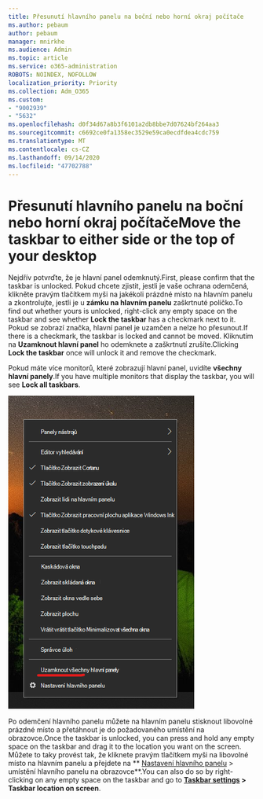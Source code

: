 ```yaml
---
title: Přesunutí hlavního panelu na boční nebo horní okraj počítače
ms.author: pebaum
author: pebaum
manager: mnirkhe
ms.audience: Admin
ms.topic: article
ms.service: o365-administration
ROBOTS: NOINDEX, NOFOLLOW
localization_priority: Priority
ms.collection: Adm_O365
ms.custom:
- "9002939"
- "5632"
ms.openlocfilehash: d0f34d67a8b3f6101a2db8bbe7d07624bf264aa3
ms.sourcegitcommit: c6692ce0fa1358ec3529e59ca0ecdfdea4cdc759
ms.translationtype: MT
ms.contentlocale: cs-CZ
ms.lasthandoff: 09/14/2020
ms.locfileid: "47702788"
---
```

# <a name="move-the-taskbar-to-either-side-or-the-top-of-your-desktop"></a><span data-ttu-id="51a3d-102">Přesunutí hlavního panelu na boční nebo horní okraj počítače</span><span class="sxs-lookup"><span data-stu-id="51a3d-102">Move the taskbar to either side or the top of your desktop</span></span>

<span data-ttu-id="51a3d-103">Nejdřív potvrďte, že je hlavní panel odemknutý.</span><span class="sxs-lookup"><span data-stu-id="51a3d-103">First, please confirm that the taskbar is unlocked.</span></span> <span data-ttu-id="51a3d-104">Pokud chcete zjistit, jestli je vaše ochrana odemčená, klikněte pravým tlačítkem myši na jakékoli prázdné místo na hlavním panelu a zkontrolujte, jestli je u **zámku na hlavním panelu** zaškrtnuté políčko.</span><span class="sxs-lookup"><span data-stu-id="51a3d-104">To find out whether yours is unlocked, right-click any empty space on the taskbar and see whether **Lock the taskbar** has a checkmark next to it.</span></span> <span data-ttu-id="51a3d-105">Pokud se zobrazí značka, hlavní panel je uzamčen a nelze ho přesunout.</span><span class="sxs-lookup"><span data-stu-id="51a3d-105">If there is a checkmark, the taskbar is locked and cannot be moved.</span></span> <span data-ttu-id="51a3d-106">Kliknutím na **Uzamknout hlavní panel** ho odemknete a zaškrtnutí zrušíte.</span><span class="sxs-lookup"><span data-stu-id="51a3d-106">Clicking **Lock the taskbar** once will unlock it and remove the checkmark.</span></span>

<span data-ttu-id="51a3d-107">Pokud máte více monitorů, které zobrazují hlavní panel, uvidíte **všechny hlavní panely**.</span><span class="sxs-lookup"><span data-stu-id="51a3d-107">If you have multiple monitors that display the taskbar, you will see **Lock all taskbars**.</span></span>

![Uzamknout všechny hlavní panely](media/lock-all-taskbars.png)

<span data-ttu-id="51a3d-109">Po odemčení hlavního panelu můžete na hlavním panelu stisknout libovolné prázdné místo a přetáhnout je do požadovaného umístění na obrazovce.</span><span class="sxs-lookup"><span data-stu-id="51a3d-109">Once the taskbar is unlocked, you can press and hold any empty space on the taskbar and drag it to the location you want on the screen.</span></span> <span data-ttu-id="51a3d-110">Můžete to taky provést tak, že kliknete pravým tlačítkem myši na libovolné místo na hlavním panelu a přejdete na \*\* [Nastavení hlavního panelu](ms-settings:taskbar?activationSource=GetHelp) > umístění hlavního panelu na obrazovce\*\*.</span><span class="sxs-lookup"><span data-stu-id="51a3d-110">You can also do so by right-clicking on any empty space on the taskbar and go to **[Taskbar settings](ms-settings:taskbar?activationSource=GetHelp) > Taskbar location on screen**.</span></span>
